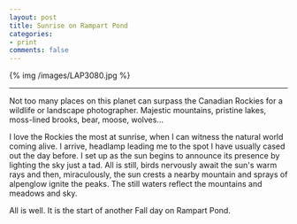 ```yaml
---
layout: post
title: Sunrise on Rampart Pond
categories: 
- print
comments: false
---
```

{% img /images/LAP3080.jpg %}

---

Not too many places on this planet can surpass the Canadian Rockies for a wildlife or landscape photographer. Majestic mountains, pristine lakes, moss-lined brooks, bear, moose, wolves… 

I love the Rockies the most at sunrise, when I can witness the natural world coming alive. I arrive, headlamp leading me to the spot I have usually cased out the day before. I set up as the sun begins to announce its presence by lighting the sky just a tad. All is still, birds nervously await the sun's warm rays and then, miraculously, the sun crests a nearby mountain and sprays of alpenglow ignite the peaks. The still waters reflect the mountains and meadows and sky. 

All is well. It is the start of another Fall day on Rampart Pond.  
